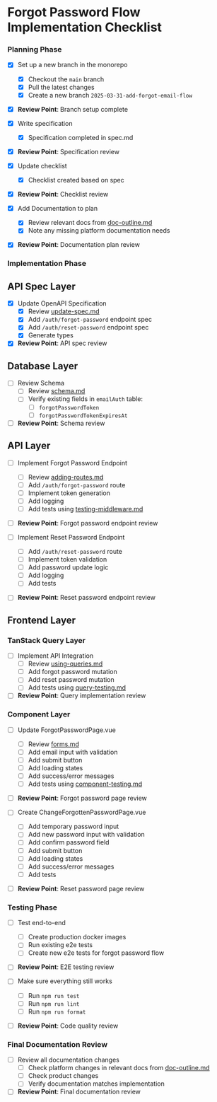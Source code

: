 # Forgot Password Flow Implementation Checklist

### Planning Phase

- [x] Set up a new branch in the monorepo
  - [x] Checkout the `main` branch
  - [x] Pull the latest changes
  - [x] Create a new branch `2025-03-31-add-forgot-email-flow`
- [x] **Review Point**: Branch setup complete

- [x] Write specification
  - [x] Specification completed in spec.md
- [x] **Review Point**: Specification review

- [x] Update checklist
  - [x] Checklist created based on spec
- [x] **Review Point**: Checklist review

- [x] Add Documentation to plan
  - [x] Review relevant docs from [doc-outline.md](../../saflib/processes/doc-outline.md)
  - [x] Note any missing platform documentation needs
- [x] **Review Point**: Documentation plan review

### Implementation Phase

## API Spec Layer

- [x] Update OpenAPI Specification
  - [x] Review [update-spec.md](../../saflib/openapi-specs/docs/03-updates.md)
  - [x] Add `/auth/forgot-password` endpoint spec
  - [x] Add `/auth/reset-password` endpoint spec
  - [x] Generate types
- [x] **Review Point**: API spec review

## Database Layer

- [ ] Review Schema
  - [ ] Review [schema.md](../../saflib/drizzle-sqlite3/docs/02-schema.md)
  - [ ] Verify existing fields in `emailAuth` table:
    - [ ] `forgotPasswordToken`
    - [ ] `forgotPasswordTokenExpiresAt`
- [ ] **Review Point**: Schema review

## API Layer

- [ ] Implement Forgot Password Endpoint
  - [ ] Review [adding-routes.md](../../saflib/node-express/docs/02-adding-routes.md)
  - [ ] Add `/auth/forgot-password` route
  - [ ] Implement token generation
  - [ ] Add logging
  - [ ] Add tests using [testing-middleware.md](../../saflib/node-express-dev/docs/01-test-routes.md)
- [ ] **Review Point**: Forgot password endpoint review

- [ ] Implement Reset Password Endpoint
  - [ ] Add `/auth/reset-password` route
  - [ ] Implement token validation
  - [ ] Add password update logic
  - [ ] Add logging
  - [ ] Add tests
- [ ] **Review Point**: Reset password endpoint review

## Frontend Layer

### TanStack Query Layer

- [ ] Implement API Integration
  - [ ] Review [using-queries.md](../../saflib/vue-spa/docs/04-using-queries.md)
  - [ ] Add forgot password mutation
  - [ ] Add reset password mutation
  - [ ] Add tests using [query-testing.md](../../saflib/vue-spa-dev/docs/query-testing.md)
- [ ] **Review Point**: Query implementation review

### Component Layer

- [ ] Update ForgotPasswordPage.vue
  - [ ] Review [forms.md](../../saflib/vue-spa/docs/05-forms.md)
  - [ ] Add email input with validation
  - [ ] Add submit button
  - [ ] Add loading states
  - [ ] Add success/error messages
  - [ ] Add tests using [component-testing.md](../../saflib/vue-spa-dev/docs/component-testing.md)
- [ ] **Review Point**: Forgot password page review

- [ ] Create ChangeForgottenPasswordPage.vue
  - [ ] Add temporary password input
  - [ ] Add new password input with validation
  - [ ] Add confirm password field
  - [ ] Add submit button
  - [ ] Add loading states
  - [ ] Add success/error messages
  - [ ] Add tests
- [ ] **Review Point**: Reset password page review

### Testing Phase

- [ ] Test end-to-end
  - [ ] Create production docker images
  - [ ] Run existing e2e tests
  - [ ] Create new e2e tests for forgot password flow
- [ ] **Review Point**: E2E testing review

- [ ] Make sure everything still works
  - [ ] Run `npm run test`
  - [ ] Run `npm run lint`
  - [ ] Run `npm run format`
- [ ] **Review Point**: Code quality review

### Final Documentation Review

- [ ] Review all documentation changes
  - [ ] Check platform changes in relevant docs from [doc-outline.md](../../saflib/processes/doc-outline.md)
  - [ ] Check product changes
  - [ ] Verify documentation matches implementation
- [ ] **Review Point**: Final documentation review
